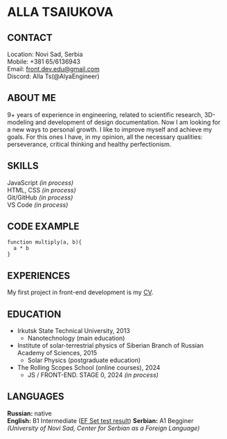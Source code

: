 **ALLA TSAIUKOVA**
==

## **CONTACT**  
Location: Novi Sad, Serbia  
Mobile: +381 65/6136943  
Email: front.dev.edu@gmail.com  
Discord: Alla Ts\(@AlyaEngineer\)

## **ABOUT ME**
9+ years of experience in engineering, related to scientific research, 3D-modeling and development of design documentation. Now I am looking for a new ways to personal growth. I like to improve myself and achieve my goals. For this ones I have, in my opinion, all the necessary qualities: perseverance, critical thinking and healthy perfectionism.

## **SKILLS**  
JavaScript *(in process)*  
HTML, CSS *(in process)*  
Git/GitHub *(in process)*  
VS Code *(in process)*  

## **CODE EXAMPLE**
```
function multiply(a, b){
  a * b
}
```

## **EXPERIENCES**
My first project in front-end development is my [CV](https://AlyaEngineer.github.io/rsschool-cv/cv).

## **EDUCATION**
- Irkutsk State Technical University, 2013
  - Nanotechnology \(main education\)
- Institute of solar-terrestrial physics of Siberian Branch of Russian Academy of Sciences, 2015
  - Solar Physics \(postgraduate education\)
- The Rolling Scopes School (online courses), 2024
  - JS / FRONT-END. STAGE 0, 2024 *(in process)*
 
## **LANGUAGES**  
**Russian:** native  
**English:** B1 Intermediate \([EF Set test result](https://www.efset.org/cert/fzvVXM)\)
**Serbian:** A1 Begginer *(University of Novi Sad, Center for Serbian as a Foreign Language)*

